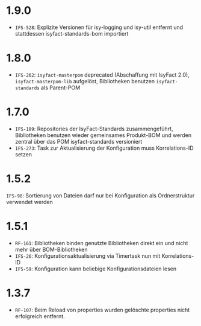 # 1.9.0
- `IFS-528`: Explizite Versionen für isy-logging und isy-util entfernt und stattdessen isyfact-standards-bom importiert

# 1.8.0
- `IFS-262`: `isyfact-masterpom` deprecated (Abschaffung mit IsyFact 2.0), `isyfact-masterpom-lib` aufgelöst, Bibliotheken benutzen `isyfact-standards` als Parent-POM

# 1.7.0
- `IFS-189`: Repositories der IsyFact-Standards zusammengeführt, Bibliotheken benutzen wieder gemeinsames Produkt-BOM und werden zentral über das POM isyfact-standards versioniert
- `IFS-273`: Task zur Aktualisierung der Konfiguration muss Korrelations-ID setzen

# 1.5.2
`IFS-98`: Sortierung von Dateien darf nur bei Konfiguration als Ordnerstruktur verwendet werden

# 1.5.1
- `RF-161`: Bibliotheken binden genutzte Bibliotheken direkt ein und nicht mehr über BOM-Bibliotheken
- `IFS-26`: Konfigurationsaktualisierung via Timertask nun mit Korrelations-ID
- `IFS-59`: Konfiguration kann beliebige Konfigurationsdateien lesen

# 1.3.7
- `RF-107`: Beim Reload von properties wurden gelöschte properties nicht erfolgreich entfernt.
